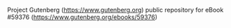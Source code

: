 Project Gutenberg (https://www.gutenberg.org) public repository for
eBook #59376 (https://www.gutenberg.org/ebooks/59376)
